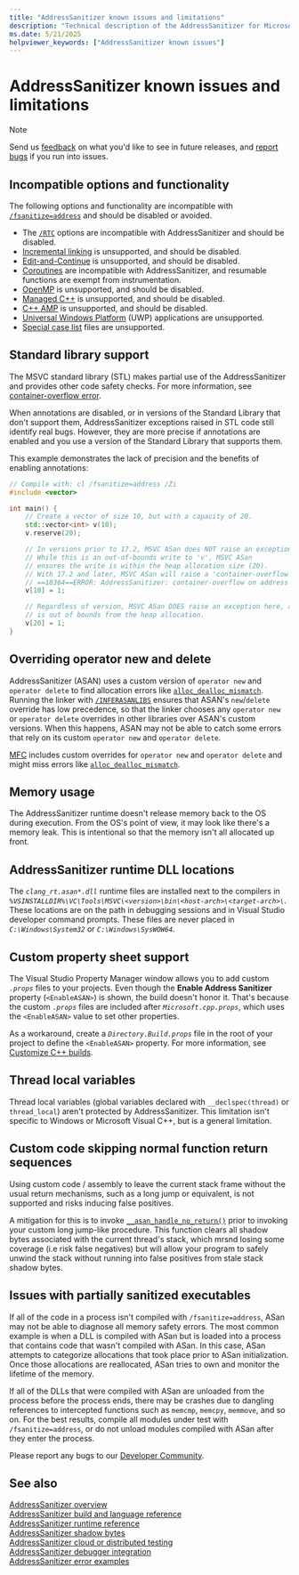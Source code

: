 ```yaml
---
title: "AddressSanitizer known issues and limitations"
description: "Technical description of the AddressSanitizer for Microsoft C/C++ known issues."
ms.date: 5/21/2025
helpviewer_keywords: ["AddressSanitizer known issues"]
---
```


# AddressSanitizer known issues and limitations

> [!NOTE]
> Send us [feedback](https://aka.ms/vsfeedback/browsecpp) on what you'd like to see in future releases, and [report bugs](https://aka.ms/feedback/report?space=62) if you run into issues.

## <a name="incompatible-options"></a> Incompatible options and functionality

The following options and functionality are incompatible with [`/fsanitize=address`](../build/reference/fsanitize.md) and should be disabled or avoided.

- The [`/RTC`](../build/reference/rtc-run-time-error-checks.md) options are incompatible with AddressSanitizer and should be disabled.
- [Incremental linking](../build/reference/incremental-link-incrementally.md) is unsupported, and should be disabled.
- [Edit-and-Continue](/visualstudio/debugger/edit-and-continue-visual-cpp) is unsupported, and should be disabled.
- [Coroutines](https://devblogs.microsoft.com/cppblog/category/coroutine/) are incompatible with AddressSanitizer, and resumable functions are exempt from instrumentation.
- [OpenMP](../build/reference/openmp-enable-openmp-2-0-support.md) is unsupported, and should be disabled.
- [Managed C++](../build/reference/clr-common-language-runtime-compilation.md) is unsupported, and should be disabled.
- [C++ AMP](../parallel/amp/cpp-amp-overview.md) is unsupported, and should be disabled.
- [Universal Windows Platform](../cppcx/universal-windows-apps-cpp.md) (UWP) applications are unsupported.
- [Special case list](https://clang.llvm.org/docs/SanitizerSpecialCaseList.html) files are unsupported.

## Standard library support

The MSVC standard library (STL) makes partial use of the AddressSanitizer and provides other code safety checks. For more information, see [container-overflow error](./error-container-overflow.md).

When annotations are disabled, or in versions of the Standard Library that don't support them, AddressSanitizer exceptions raised in STL code still identify real bugs. However, they are more precise if annotations are enabled and you use a version of the Standard Library that supports them.

This example demonstrates the lack of precision and the benefits of enabling annotations:

```cpp
// Compile with: cl /fsanitize=address /Zi
#include <vector>

int main() {   
    // Create a vector of size 10, but with a capacity of 20.    
    std::vector<int> v(10);
    v.reserve(20);

    // In versions prior to 17.2, MSVC ASan does NOT raise an exception here.
    // While this is an out-of-bounds write to 'v', MSVC ASan
    // ensures the write is within the heap allocation size (20).
    // With 17.2 and later, MSVC ASan will raise a 'container-overflow' exception:
    // ==18364==ERROR: AddressSanitizer: container-overflow on address 0x1263cb8a0048 at pc 0x7ff6466411ab bp 0x005cf81ef7b0 sp 0x005cf81ef7b8
    v[10] = 1;

    // Regardless of version, MSVC ASan DOES raise an exception here, as this write
    // is out of bounds from the heap allocation.
    v[20] = 1;
}
```

## Overriding operator new and delete

AddressSanitizer (ASAN) uses a custom version of `operator new` and `operator delete` to find allocation errors like [`alloc_dealloc_mismatch`](error-alloc-dealloc-mismatch.md). Running the linker with [`/INFERASANLIBS`](../build/reference/inferasanlibs.md) ensures that ASAN's `new`/`delete` override has low precedence, so that the linker chooses any `operator new` or `operator delete` overrides in other libraries over ASAN's custom versions. When this happens, ASAN may not be able to catch some errors that rely on its custom `operator new` and `operator delete`.

[MFC](../mfc/mfc-concepts.md) includes custom overrides for `operator new` and `operator delete` and might miss errors like [`alloc_dealloc_mismatch`](error-alloc-dealloc-mismatch.md).


## Memory usage

The AddressSanitizer runtime doesn't release memory back to the OS during execution. From the OS's point of view, it may look like there's a memory leak. This is intentional so that the memory isn't all allocated up front.

## AddressSanitizer runtime DLL locations

The *`clang_rt.asan*.dll`* runtime files are installed next to the compilers in *`%VSINSTALLDIR%\VC\Tools\MSVC\<version>\bin\<host-arch>\<target-arch>\`*. These locations are on the path in debugging sessions and in Visual Studio developer command prompts. These files are never placed in *`C:\Windows\System32`* or *`C:\Windows\SysWOW64`*.

## Custom property sheet support

The Visual Studio Property Manager window allows you to add custom *`.props`* files to your projects. Even though the **Enable Address Sanitizer** property (`<EnableASAN>`) is shown, the build doesn't honor it. That's because the custom *`.props`* files are included after *`Microsoft.cpp.props`*, which uses the `<EnableASAN>` value to set other properties.

As a workaround, create a *`Directory.Build.props`* file in the root of your project to define the `<EnableASAN>` property. For more information, see [Customize C++ builds](/visualstudio/msbuild/customize-your-build#customize-c-builds).

## Thread local variables

Thread local variables (global variables declared with `__declspec(thread)` or `thread_local`) aren't protected by AddressSanitizer. This limitation isn't specific to Windows or Microsoft Visual C++, but is a general limitation.

## Custom code skipping normal function return sequences

Using custom code / assembly to leave the current stack frame without the usual return mechanisms, such as a long jump or equivalent, is not supported and risks inducing false positives. 

A mitigation for this is to invoke [`__asan_handle_no_return()`](https://github.com/llvm/llvm-project/blob/ba84d0c8d762f093c6ef6d5ef5a446a42a8548a5/compiler-rt/include/sanitizer/asan_interface.h#L325-L330) prior to invoking your custom long jump-like procedure. This function clears all shadow bytes associated with the current thread's stack, which mrsnd losing some coverage (i.e risk false negatives) but will allow your program to safely unwind the stack without running into false positives from stale stack shadow bytes.

## Issues with partially sanitized executables

If all of the code in a process isn't compiled with `/fsanitize=address`, ASan may not be able to diagnose all memory safety errors. The most common example is when a DLL is compiled with ASan but is loaded into a process that contains code that wasn't compiled with ASan. In this case, ASan attempts to categorize allocations that took place prior to ASan initialization. Once those allocations are reallocated, ASan tries to own and monitor the lifetime of the memory.

If all of the DLLs that were compiled with ASan are unloaded from the process before the process ends, there may be crashes due to dangling references to intercepted functions such as `memcmp`, `memcpy`, `memmove`, and so on. For the best results, compile all modules under test with `/fsanitize=address`, or do not unload modules compiled with ASan after they enter the process.

Please report any bugs to our [Developer Community](https://aka.ms/feedback/report?space=62).

## See also

[AddressSanitizer overview](asan.md)\
[AddressSanitizer build and language reference](asan-building.md)\
[AddressSanitizer runtime reference](asan-runtime.md)\
[AddressSanitizer shadow bytes](asan-shadow-bytes.md)\
[AddressSanitizer cloud or distributed testing](asan-offline-crash-dumps.md)\
[AddressSanitizer debugger integration](asan-debugger-integration.md)\
[AddressSanitizer error examples](asan-error-examples.md)
